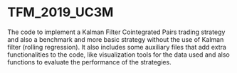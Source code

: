 # TFM_2019_UC3M
The code to implement a Kalman Filter Cointegrated Pairs trading strategy and also a benchmark and more basic strategy without the use of Kalman filter (rolling regression). It also includes some auxiliary files that add extra functionalities to the code, like visualization tools for the data used and also functions to evaluate the performance of the strategies.
